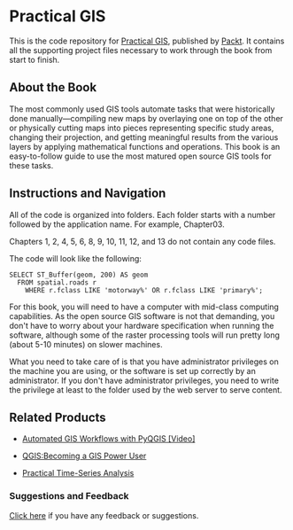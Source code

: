 # Practical GIS
This is the code repository for [Practical GIS](https://www.packtpub.com/application-development/practical-gis?utm_source=github&utm_medium=repository&utm_campaign=9781787123328), published by [Packt](https://www.packtpub.com/?utm_source=github). It contains all the supporting project files necessary to work through the book from start to finish.
## About the Book
The most commonly used GIS tools automate tasks that were historically done manually—compiling new maps by overlaying one on top of the other or physically cutting maps into pieces representing specific study areas, changing their projection, and getting meaningful results from the various layers by applying mathematical functions and operations. This book is an easy-to-follow guide to use the most matured open source GIS tools for these tasks.
## Instructions and Navigation
All of the code is organized into folders. Each folder starts with a number followed by the application name. For example, Chapter03.

Chapters 1, 2, 4, 5, 6, 8, 9, 10, 11, 12, and 13 do not contain any code files.

The code will look like the following:
```
SELECT ST_Buffer(geom, 200) AS geom
  FROM spatial.roads r
    WHERE r.fclass LIKE 'motorway%' OR r.fclass LIKE 'primary%';
```

For this book, you will need to have a computer with mid-class computing capabilities. As the open source GIS software is not that demanding, you don't have to worry about your hardware specification when running the software, although some of the raster processing tools will run pretty long (about 5-10 minutes) on slower machines.

What you need to take care of is that you have administrator privileges on the machine you are using, or the software is set up correctly by an administrator. If you don't have administrator privileges, you need to write the privilege at least to the folder used by the web server to serve content.

## Related Products
* [Automated GIS Workflows with PyQGIS [Video]](https://www.packtpub.com/application-development/automated-gis-workflows-pyqgis-video?utm_source=github&utm_medium=repository&utm_campaign=9781788399685)

* [QGIS:Becoming a GIS Power User](https://www.packtpub.com/big-data-and-business-intelligence/qgisbecoming-gis-power-user?utm_source=github&utm_medium=repository&utm_campaign=9781788299725)

* [Practical Time-Series Analysis](https://www.packtpub.com/big-data-and-business-intelligence/practical-time-series-analysis?utm_source=github&utm_medium=repository&utm_campaign=9781788290227)

### Suggestions and Feedback
[Click here](https://docs.google.com/forms/d/e/1FAIpQLSe5qwunkGf6PUvzPirPDtuy1Du5Rlzew23UBp2S-P3wB-GcwQ/viewform) if you have any feedback or suggestions.

